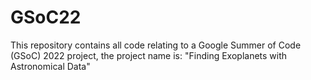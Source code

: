 # GSoC22
This repository contains all code relating to a Google Summer of Code (GSoC) 2022 project, the project name is: "Finding Exoplanets with Astronomical Data"
